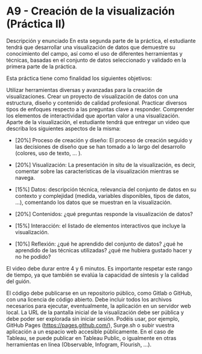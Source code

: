 # A9 - Creación de la visualización (Práctica II)

Descripción y enunciado En esta segunda parte de la práctica, el estudiante tendrá que desarrollar una visualización de datos que demuestre su conocimiento del campo, así como el uso de diferentes herramientas y técnicas, basadas en el conjunto de datos seleccionado y validado en la primera parte de la práctica.

Esta práctica tiene como finalidad los siguientes objetivos:

Utilizar herramientas diversas y avanzadas para la creación de visualizaciones. Crear un proyecto de visualización de datos con una estructura, diseño y contenido de calidad profesional. Practicar diversos tipos de enfoques respecto a las preguntas clave a responder. Comprender los elementos de interactividad que aportan valor a una visualización. Aparte de la visualización, el estudiante tendrá que entregar un video que describa los siguientes aspectos de la misma:

- [20%] Proceso de creación y diseño: El proceso de creación seguido y las decisiones de diseño que se han tomado a lo largo del desarrollo (colores, uso de texto, … ).

- [20%] Visualización: La presentación in situ de la visualización, es decir, comentar sobre las características de la visualización mientras se navega.

- [15%] Datos: descripción técnica, relevancia del conjunto de datos en su contexto y complejidad (medida, variables disponibles, tipos de datos, …), comentando los datos que se muestran en la visualización.

- [20%] Contenidos: ¿qué preguntas responde la visualización de datos?

- [15%] Interacción: el listado de elementos interactivos que incluye la visualización.

- [10%] Reflexión: ¿qué he aprendido del conjunto de datos? ¿qué he aprendido de las técnicas utilizadas? ¿qué me hubiera gustado hacer y no he podido?

El video debe durar entre 4 y 6 minutos. Es importante respetar este rango de tiempo, ya que también se evalúa la capacidad de síntesis y la calidad del guión.

El código debe publicarse en un repositorio público, como Gitlab o GitHub, con una licencia de código abierto. Debe incluir todos los archivos necesarios para ejecutar, eventualmente, la aplicación en un servidor web local. La URL de la pantalla inicial de la visualización debe ser pública y debe poder ser explorada sin iniciar sesión. Podéis usar, por ejemplo, GitHub Pages (https://pages.github.com/), Surge.sh o subir vuestra aplicación a un espacio web accesible públicamente. En el caso de Tableau, se puede publicar en Tableau Public, o igualmente en otras herramientas en línea (Observable, Infogram, Flourish, ...).
